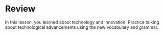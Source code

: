 
# Review

In this lesson, you learned about technology and innovation. Practice talking about technological advancements using the new vocabulary and grammar.

